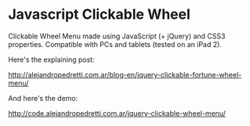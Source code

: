 Javascript Clickable Wheel
==========================

Clickable Wheel Menu made using JavaScript (+ jQuery) and CSS3 properties. Compatible with PCs and tablets (tested on an iPad 2).


Here's the explaining post:

http://alejandropedretti.com.ar/blog-en/jquery-clickable-fortune-wheel-menu/


And here's the demo:

http://code.alejandropedretti.com.ar/jquery-clickable-wheel-menu/



